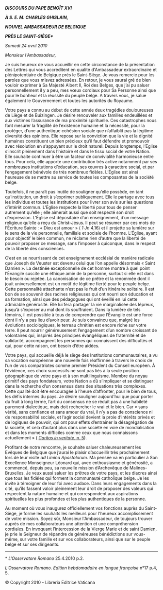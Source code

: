 ***DISCOURS DU PAPE BENOÎT XVI***

***À S. E. M. CHARLES GHISLAIN,***

***NOUVEL AMBASSADEUR DE BELGIQUE***

***PRÈS LE SAINT-SIÈGE\****

*Samedi 24 avril 2010*

*Monsieur l'Ambassadeur,*

Je suis heureux de vous accueillir en cette circonstance de la présentation des Lettres qui vous accréditent en qualité d'Ambassadeur extraordinaire et plénipotentiaire de Belgique près le Saint-Siège. Je vous remercie pour les paroles que vous m’avez adressées. En retour, je vous saurai gré de bien vouloir exprimer à Sa Majesté Albert II, Roi des Belges, que j’ai pu saluer personnellement il y a peu, mes vœux cordiaux pour Sa Personne ainsi que pour le bonheur et la réussite du peuple belge. A travers vous, je salue également le Gouvernement et toutes les autorités du Royaume.

Votre pays a connu au début de cette année deux tragédies douloureuses de Liège et de Buizingen. Je désire renouveler aux familles endeuillées et aux victimes l’assurance de ma proximité spirituelle. Ces catastrophes nous font mesurer la fragilité de l’existence humaine et la nécessité, pour la protéger, d’une authentique cohésion sociale que n’affaiblit pas la légitime diversité des opinions. Elle repose sur la conviction que la vie et la dignité humaines constituent un bien précieux qu’il faut défendre et promouvoir avec résolution en s’appuyant sur le droit naturel. Depuis longtemps, l’Eglise s’inscrit pleinement dans l’histoire et dans le tissu social de votre Nation. Elle souhaite continuer à être un facteur de convivialité harmonieuse entre tous. Pour cela, elle apporte une contribution très active notamment par ses nombreuses institutions d’éducation, ses œuvres à caractère social, et par l’engagement bénévole de très nombreux fidèles. L’Église est ainsi heureuse de se mettre au service de toutes les composantes de la société belge.

Toutefois, il ne paraît pas inutile de souligner qu’elle possède, en tant qu’institution, un droit à s’exprimer publiquement. Elle le partage avec tous les individus et toutes les institutions pour livrer son avis sur les questions d’intérêt commun. L’Église respecte la liberté pour tous de penser autrement qu’elle ; elle aimerait aussi que soit respecté son droit d’expression. L’Église est dépositaire d’un enseignement, d’un message religieux qu’elle a reçu du Christ-Jésus. Il peut se résumer par ces mots de l’Écriture Sainte : « Dieu est amour » ( *1 Jn* 4,16) et il projette sa lumière sur le sens de la vie personnelle, familiale et sociale de l’homme. L’Église, ayant pour objectif le bien commun, ne réclame rien d’autre que la liberté de pouvoir proposer ce message, sans l’imposer à quiconque, dans le respect de la liberté des consciences.

C’est en se nourrissant de cet enseignement ecclésial de manière radicale que Joseph de Veuster est devenu celui que l’on appelle désormais « Saint Damien ». La destinée exceptionnelle de cet homme montre à quel point l’Évangile suscite une éthique amie de la personne, surtout si elle est dans le besoin ou rejetée. La canonisation de ce prêtre et la renommée dont il jouit universellement est un motif de légitime fierté pour le peuple belge. Cette personnalité attachante n’est pas le fruit d’un itinéraire solitaire. Il est bon de se souvenir des racines religieuses qui ont nourri son éducation et sa formation, ainsi que des pédagogues qui ont éveillé en lui cette admirable générosité. Elle lui fera partager la vie marginalisée des lépreux, jusqu’à s’exposer au mal dont ils souffraient. Dans la lumière de tels témoins, il est possible à tous de comprendre que l’Évangile est une force dont il n’y a pas lieu d’avoir peur. Je suis convaincu que, malgré les évolutions sociologiques, le terreau chrétien est encore riche sur votre terre. Il peut nourrir généreusement l’engagement d’un nombre croissant de volontaires qui, inspirés des principes évangéliques de fraternité et de solidarité, accompagnent les personnes qui connaissent des difficultés et qui, pour cette raison, ont besoin d’être aidées.

Votre pays, qui accueille déjà le siège des Institutions communautaires, a vu sa vocation européenne une nouvelle fois réaffirmée à travers le choix de l’un de vos compatriotes comme premier Président du Conseil européen. À l’évidence, ces choix successifs ne sont pas liés à la seule position géographique de votre pays et à son multilinguisme. Membre du noyau primitif des pays fondateurs, votre Nation a dû s’impliquer et se distinguer dans la recherche d’un consensus dans des situations très complexes. Cette qualité doit être encouragée à l’heure d’affronter, pour le bien de tous, les défis internes du pays. Je désire souligner aujourd’hui que pour porter du fruit à long terme, l’art du consensus ne se réduit pas à une habileté purement dialectique, mais doit rechercher le vrai et le bien. Car « sans vérité, sans confiance et sans amour du vrai, il n’y a pas de conscience ni de responsabilité sociale, et l’agir social devient la proie d’intérêts privés et de logiques de pouvoir, qui ont pour effets d’entrainer la désagrégation de la société, et cela d’autant plus dans une société en voie de mondialisation et dans les moments difficiles comme ceux que nous connaissons actuellement » ( [*Caritas in veritate*, n. 5](/content/benedict-xvi/fr/encyclicals/documents/hf_ben-xvi_enc_20090629_caritas-in-veritate.html#5.)).

Profitant de notre rencontre, je souhaite saluer chaleureusement les Evêques de Belgique que j’aurai le plaisir d’accueillir très prochainement lors de leur visite *ad Limina Apostolorum*. Ma pensée va en particulier à Son Excellence Monseigneur Léonard qui, avec enthousiasme et générosité, a commencé, depuis peu, sa nouvelle mission d’Archevêque de Malines-Bruxelles. Je veux aussi saluer les prêtres de votre pays, et les diacres ainsi que tous les fidèles qui forment la communauté catholique belge. Je les invite à témoigner de leur foi avec audace. Dans leurs engagements dans la cité, qu’ils fassent valoir pleinement leur droit de proposer des valeurs qui respectent la nature humaine et qui correspondent aux aspirations spirituelles les plus profondes et les plus authentiques de la personne.

Au moment où vous inaugurez officiellement vos fonctions auprès du Saint-Siège, je forme les souhaits les meilleurs pour l’heureux accomplissement de votre mission. Soyez sûr, Monsieur l'Ambassadeur, de toujours trouver auprès de mes collaborateurs une attention et une compréhension cordiales. En invoquant l’intercession de la Vierge Marie et de saint Damien, je prie le Seigneur de répandre de généreuses bénédictions sur vous-même, sur votre famille et sur vos collaborateurs, ainsi que sur le peuple belge et sur ses dirigeants.

* * *

\* *L'Osservatore Romano* 25.4.2010 p.2.

*L'Osservatore Romano. Edition hebdomadaire en langue française* n°17 p.4, 5.

© Copyright 2010 - Libreria Editrice Vaticana